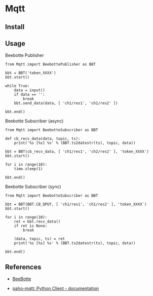 # Mqtt


## Install

## Usage

Beebotte Publisher
```python3
from Mqtt import BeebottePublisher as BBT

bbt = BBT('token_XXXX')
bbt.start()

while True:
    data = input()
    if data == '':
        break
    bbt.send_data(data, [ 'ch1/res1', 'ch1/res2' ])

bbt.end()
```

Beebotte Subscriber (async)
```python3
from Mqtt import BeebotteSubscriber as BBT

def cb_recv_data(data, topic, ts):
    print('%s [%s] %s' % (BBT.ts2datestr(ts), topic, data))

bbt = BBT(cb_recv_data, [ 'ch1/res1', 'ch2/res2' ], 'token_XXXX')
bbt.start()

for i in range(10):
    time.sleep(1)

bbt.end()
```

Beebotte Subscriber (sync)
```python3
from Mqtt import BeebotteSubscriber as BBT

bbt = BBT(BBT.CB_QPUT, [ 'ch1/res1', 'ch1/res2' ], 'token_XXXX`)
bbt.start()

for i in range(10):
    ret = bbt.recv_data()
    if ret is None:
        break

    (data, topic, ts) = ret
    print('%s [%s] %s' % (BBT.ts2datestr(ts), topic, data))

bbt.end()
```

## References

* [BeeBotte](https://beebotte.com/)

* [paho-mqtt: Python Client - documentation](https://www.eclipse.org/paho/clients/python/docs/)
